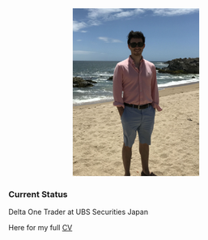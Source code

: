 <center><img src="avatar1.JPG" width="250"></center>

### Current Status

Delta One Trader at UBS Securities Japan

Here for my full [CV](Anibal_Yanez_Hinojosa.pdf)
